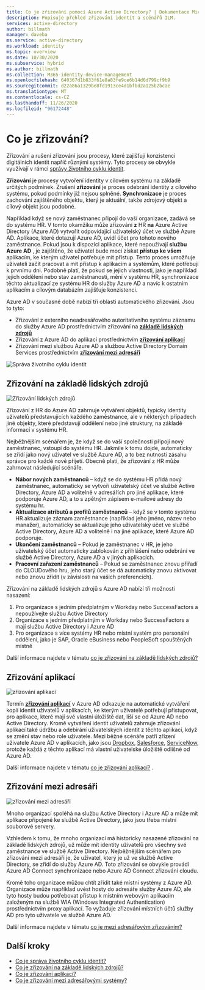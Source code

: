 ```yaml
---
title: Co je zřizování pomocí Azure Active Directory? | Dokumentace Microsoftu
description: Popisuje přehled zřizování identit a scénářů ILM.
services: active-directory
author: billmath
manager: daveba
ms.service: active-directory
ms.workload: identity
ms.topic: overview
ms.date: 10/30/2020
ms.subservice: hybrid
ms.author: billmath
ms.collection: M365-identity-device-management
ms.openlocfilehash: 640367d1b833f61e8a83fe9ce6b14d6d799cf9b9
ms.sourcegitcommit: d22a86a1329be8fd1913ce4d1bfbd2a125b2bcae
ms.translationtype: MT
ms.contentlocale: cs-CZ
ms.lasthandoff: 11/26/2020
ms.locfileid: "96172448"
---
```

# <a name="what-is-provisioning"></a>Co je zřizování?

Zřizování a rušení zřizování jsou procesy, které zajišťují konzistenci digitálních identit napříč různými systémy.  Tyto procesy se obvykle využívají v rámci [správy životního cyklu identit](what-is-identity-lifecycle-management.md).

**Zřizování** je procesy vytvoření identity v cílovém systému na základě určitých podmínek.  Zrušení **zřizování** je proces odebrání identity z cílového systému, pokud podmínky již nejsou splněné. **Synchronizace** je proces zachování zajištěného objektu, který je aktuální, takže zdrojový objekt a cílový objekt jsou podobné.

Například když se nový zaměstnanec připojí do vaší organizace, zadává se do systému HR.  V tomto okamžiku může zřizování **z** HR **na** Azure Active Directory (Azure AD) vytvořit odpovídající uživatelský účet ve službě Azure AD. Aplikace, které dotazují Azure AD, uvidí účet pro tohoto nového zaměstnance.  Pokud jsou k dispozici aplikace, které nepoužívají **službu Azure AD** , je zajištěno, že uživatel bude moci získat **přístup ke všem** aplikacím, ke kterým uživatel potřebuje mít přístup.  Tento proces umožňuje uživateli začít pracovat a mít přístup k aplikacím a systémům, které potřebují k prvnímu dni.  Podobně platí, že pokud se jejich vlastnosti, jako je například jejich oddělení nebo stav zaměstnanosti, mění v systému HR, synchronizace těchto aktualizací ze systému HR do služby Azure AD a navíc k ostatním aplikacím a cílovým databázím zajišťuje konzistenci.

Azure AD v současné době nabízí tři oblasti automatického zřizování.  Jsou to tyto:  

- Zřizování z externího neadresářového autoritativního systému záznamu do služby Azure AD prostřednictvím zřizování na **[základě lidských zdrojů](#hr-driven-provisioning)**  
- Zřizování z Azure AD do aplikací prostřednictvím **[zřizování aplikací](#app-provisioning)**  
- Zřizování mezi službou Azure AD a službou Active Directory Domain Services prostřednictvím **[zřizování mezi adresáři](#inter-directory-provisioning)** 

![Správa životního cyklu identit](media/what-is-provisioning/provisioning.png)

## <a name="hr-driven-provisioning"></a>Zřizování na základě lidských zdrojů

![Zřizování lidských zdrojů](media/what-is-provisioning/cloud-2a.png)

Zřizování z HR do Azure AD zahrnuje vytváření objektů, typicky identity uživatelů představujících každého zaměstnance, ale v některých případech jiné objekty, které představují oddělení nebo jiné struktury, na základě informací v systému HR.  

Nejběžnějším scénářem je, že když se do vaší společnosti připojí nový zaměstnanec, vstoupí do systému HR.  Jakmile k tomu dojde, automaticky se zřídí jako nový uživatel ve službě Azure AD, a to bez nutnosti zásahu správce pro každé nové přijetí.  Obecně platí, že zřizování z HR může zahrnovat následující scénáře.

- **Nábor nových zaměstnanců** – když se do systému HR přidá nový zaměstnanec, automaticky se vytvoří uživatelský účet ve službě Active Directory, Azure AD a volitelně v adresářích pro jiné aplikace, které podporuje Azure AD, a to s zpětným zápisem e-mailové adresy do systému hr.
- **Aktualizace atributů a profilů zaměstnanců** – když se v tomto systému HR aktualizuje záznam zaměstnance (například jeho jméno, název nebo manažer), automaticky se aktualizuje jeho uživatelský účet ve službě Active Directory, Azure AD a volitelně i na jiné aplikace, které Azure AD podporuje.
- **Ukončení zaměstnanců** – Pokud je zaměstnanec v HR, je jeho uživatelský účet automaticky zablokován z přihlášení nebo odebrání ve službě Active Directory, Azure AD a v jiných aplikacích.
- **Pracovní zařazení zaměstnanců** – Pokud se zaměstnanec znovu přiřadí do CLOUDového hru, jeho starý účet se dá automaticky znovu aktivovat nebo znovu zřídit (v závislosti na vašich preferencích).

Zřizování na základě lidských zdrojů s Azure AD nabízí tři možnosti nasazení:

1. Pro organizace s jedním předplatným v Workday nebo SuccessFactors a nepoužívejte službu Active Directory
1. Organizace s jedním předplatným v Workday nebo SuccessFactors a mají službu Active Directory i Azure AD
1. Pro organizace s více systémy HR nebo místní systém pro personální oddělení, jako je SAP, Oracle eBusiness nebo PeopleSoft spouštěných místně

Další informace najdete v tématu [co je zřizování na základě lidských zdrojů?](what-is-hr-driven-provisioning.md)

## <a name="app-provisioning"></a>Zřizování aplikací

![zřizování aplikací](media/what-is-provisioning/cloud-3b.png)

Termín **[zřizování aplikací](../app-provisioning/user-provisioning.md)** v Azure AD odkazuje na automatické vytváření kopií identit uživatelů v aplikacích, ke kterým uživatelé potřebují přistupovat, pro aplikace, které mají své vlastní úložiště dat, liší se od Azure AD nebo Active Directory. Kromě vytváření identit uživatelů zahrnuje zřizování aplikací také údržbu a odebírání uživatelských identit z těchto aplikací, když se změní stav nebo role uživatele. Mezi běžné scénáře patří zřízení uživatele Azure AD v aplikacích, jako jsou [Dropbox](../saas-apps/dropboxforbusiness-provisioning-tutorial.md), [Salesforce](../saas-apps/salesforce-provisioning-tutorial.md), [ServiceNow](../saas-apps/servicenow-provisioning-tutorial.md), protože každá z těchto aplikací má vlastní uživatelské úložiště odlišné od Azure AD.

Další informace najdete v tématu [co je zřizování aplikací?](what-is-app-provisioning.md) .

## <a name="inter-directory-provisioning"></a>Zřizování mezi adresáři

![zřizování mezi adresáři](media/what-is-provisioning/cloud-4a.png)

Mnoho organizací spoléhá na službu Active Directory i Azure AD a může mít aplikace připojené ke službě Active Directory, jako jsou třeba místní souborové servery.

Vzhledem k tomu, že mnoho organizací má historicky nasazené zřizování na základě lidských zdrojů, už může mít identity uživatelů pro všechny své zaměstnance ve službě Active Directory.   Nejběžnějším scénářem pro zřizování mezi adresáři je, že uživatel, který je už ve službě Active Directory, se zřídí do služby Azure AD.  Toto zřizování se obvykle provádí Azure AD Connect synchronizace nebo Azure AD Connect zřizování cloudu. 

Kromě toho organizace můžou chtít zřídit také místní systémy z Azure AD.  Organizace může například uvést hosty do adresáře služby Azure AD, ale tyto hosty budou potřebovat přístup k místním webovým aplikacím založeným na službě WIA (Windows Integrated Authentication) prostřednictvím proxy aplikací.  To vyžaduje zřizování místních účtů služby AD pro tyto uživatele ve službě Azure AD.

Další informace najdete v tématu [co je mezi adresářovým zřizováním?](what-is-inter-directory-provisioning.md)

 
## <a name="next-steps"></a>Další kroky 
- [Co je správa životního cyklu identit?](what-is-identity-lifecycle-management.md)
- [Co je zřizování na základě lidských zdrojů?](what-is-hr-driven-provisioning.md)
- [Co je zřizování aplikací?](what-is-app-provisioning.md)
- [Co je zřizování mezi adresářovými systémy?](what-is-inter-directory-provisioning.md)